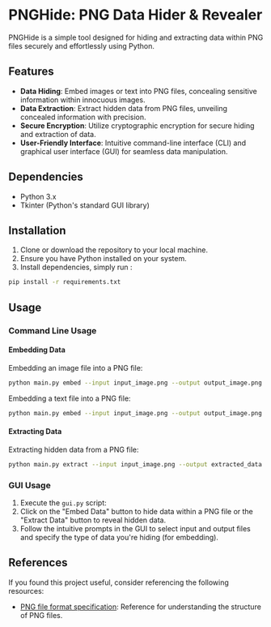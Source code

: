 
<!-- Big Endian -->

# PNGHide: PNG Data Hider & Revealer

PNGHide is a simple tool designed for hiding and extracting data within PNG files securely and effortlessly using Python.

## Features

- **Data Hiding**: Embed images or text into PNG files, concealing sensitive information within innocuous images.
- **Data Extraction**: Extract hidden data from PNG files, unveiling concealed information with precision.
- **Secure Encryption**: Utilize cryptographic encryption for secure hiding and extraction of data.
- **User-Friendly Interface**: Intuitive command-line interface (CLI) and graphical user interface (GUI) for seamless data manipulation.



## Dependencies

- Python 3.x
- Tkinter (Python's standard GUI library)

## Installation

1. Clone or download the repository to your local machine.
2. Ensure you have Python installed on your system.
3. Install dependencies, simply run :
```bash
pip install -r requirements.txt
```


## Usage

### Command Line Usage


#### Embedding Data

Embedding an image file into a PNG file:

```bash
python main.py embed --input input_image.png --output output_image.png --file data_to_hide.png image
```

Embedding a text file into a PNG file:

```bash
python main.py embed --input input_image.png --output output_image.png --file data_to_hide.txt text
```


#### Extracting Data

Extracting hidden data from a PNG file:
```bash
python main.py extract --input input_image.png --output extracted_data
```


### GUI Usage

1. Execute the `gui.py` script:
2. Click on the "Embed Data" button to hide data within a PNG file or the "Extract Data" button to reveal hidden data.
3. Follow the intuitive prompts in the GUI to select input and output files and specify the type of data you're hiding (for embedding).



## References

If you found this project useful, consider referencing the following resources:

- [PNG file format specification](http://www.libpng.org/pub/png/spec/1.2/PNG-Contents.html): Reference for understanding the structure of PNG files.
